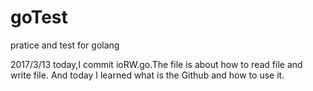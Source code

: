 # goTest
pratice and test for golang

2017/3/13  today,I commit ioRW.go.The file is about how to read file and write file.
And today I learned what is the Github and how to use it.
